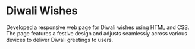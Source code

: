 # Diwali Wishes
Developed a responsive web page for Diwali wishes using HTML and CSS. The page features a festive design and adjusts seamlessly across various devices to deliver Diwali greetings to users.
